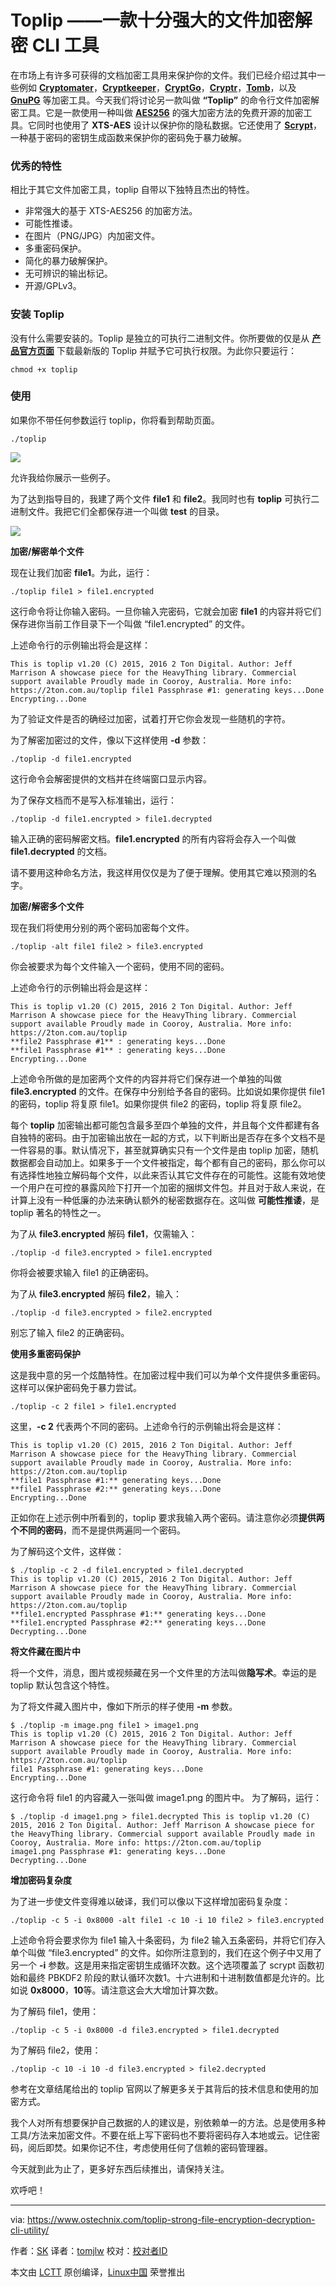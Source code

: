 Toplip ——一款十分强大的文件加密解密 CLI 工具
======
在市场上有许多可获得的文档加密工具用来保护你的文件。我们已经介绍过其中一些例如 [**Cryptomater**][1]，[**Cryptkeeper**][2]，[**CryptGo**][3]，[**Cryptr**][4]，[**Tomb**][5]，以及 [**GnuPG**][6] 等加密工具。今天我们将讨论另一款叫做 **“Toplip”** 的命令行文件加密解密工具。它是一款使用一种叫做 **[AES256][7]** 的强大加密方法的免费开源的加密工具。它同时也使用了 **XTS-AES** 设计以保护你的隐私数据。它还使用了 [**Scrypt**][8]，一种基于密码的密钥生成函数来保护你的密码免于暴力破解。

### 优秀的特性

相比于其它文件加密工具，toplip 自带以下独特且杰出的特性。

  * 非常强大的基于 XTS-AES256 的加密方法。
  * 可能性推诿。
  * 在图片（PNG/JPG）内加密文件。
  * 多重密码保护。
  * 简化的暴力破解保护。
  * 无可辨识的输出标记。
  * 开源/GPLv3。

### 安装 Toplip

没有什么需要安装的。Toplip 是独立的可执行二进制文件。你所要做的仅是从 [**产品官方页面**][9] 下载最新版的 Toplip 并赋予它可执行权限。为此你只要运行：

```
chmod +x toplip
```

### 使用

如果你不带任何参数运行 toplip，你将看到帮助页面。

```
./toplip
```

[![][10]][11]

允许我给你展示一些例子。

为了达到指导目的，我建了两个文件 **file1** 和 **file2**。我同时也有 **toplip** 可执行二进制文件。我把它们全都保存进一个叫做 **test** 的目录。

[![][12]][13]

**加密/解密单个文件**

现在让我们加密 **file1**。为此，运行：

```
./toplip file1 > file1.encrypted
```

这行命令将让你输入密码。一旦你输入完密码，它就会加密 **file1** 的内容并将它们保存进你当前工作目录下一个叫做 “file1.encrypted” 的文件。

上述命令行的示例输出将会是这样：

```
This is toplip v1.20 (C) 2015, 2016 2 Ton Digital. Author: Jeff Marrison A showcase piece for the HeavyThing library. Commercial support available Proudly made in Cooroy, Australia. More info: https://2ton.com.au/toplip file1 Passphrase #1: generating keys...Done 
Encrypting...Done
```

为了验证文件是否的确经过加密，试着打开它你会发现一些随机的字符。

为了解密加密过的文件，像以下这样使用 **-d** 参数：

```
./toplip -d file1.encrypted
```

这行命令会解密提供的文档并在终端窗口显示内容。

为了保存文档而不是写入标准输出，运行：

```
./toplip -d file1.encrypted > file1.decrypted
```

输入正确的密码解密文档。**file1.encrypted** 的所有内容将会存入一个叫做 **file1.decrypted** 的文档。

请不要用这种命名方法，我这样用仅仅是为了便于理解。使用其它难以预测的名字。

**加密/解密多个文件**

现在我们将使用分别的两个密码加密每个文件。

```
./toplip -alt file1 file2 > file3.encrypted
```

你会被要求为每个文件输入一个密码，使用不同的密码。

上述命令行的示例输出将会是这样：

```
This is toplip v1.20 (C) 2015, 2016 2 Ton Digital. Author: Jeff Marrison A showcase piece for the HeavyThing library. Commercial support available Proudly made in Cooroy, Australia. More info: https://2ton.com.au/toplip 
**file2 Passphrase #1** : generating keys...Done 
**file1 Passphrase #1** : generating keys...Done 
Encrypting...Done
```

上述命令所做的是加密两个文件的内容并将它们保存进一个单独的叫做 **file3.encrypted** 的文件。在保存中分别给予各自的密码。比如说如果你提供 file1 的密码，toplip 将复原 file1。如果你提供 file2 的密码，toplip 将复原 file2。

每个 **toplip** 加密输出都可能包含最多至四个单独的文件，并且每个文件都建有各自独特的密码。由于加密输出放在一起的方式，以下判断出是否存在多个文档不是一件容易的事。默认情况下，甚至就算确实只有一个文件是由 toplip 加密，随机数据都会自动加上。如果多于一个文件被指定，每个都有自己的密码，那么你可以有选择性地独立解码每个文件，以此来否认其它文件存在的可能性。这能有效地使一个用户在可控的暴露风险下打开一个加密的捆绑文件包。并且对于敌人来说，在计算上没有一种低廉的办法来确认额外的秘密数据存在。这叫做 **可能性推诿**，是 toplip 著名的特性之一。

为了从 **file3.encrypted** 解码 **file1**，仅需输入：

```
./toplip -d file3.encrypted > file1.encrypted
```

你将会被要求输入 file1 的正确密码。

为了从 **file3.encrypted** 解码 **file2**，输入：

```
./toplip -d file3.encrypted > file2.encrypted
```

别忘了输入 file2 的正确密码。

**使用多重密码保护**

这是我中意的另一个炫酷特性。在加密过程中我们可以为单个文件提供多重密码。这样可以保护密码免于暴力尝试。

```
./toplip -c 2 file1 > file1.encrypted
```

这里，**-c 2** 代表两个不同的密码。上述命令行的示例输出将会是这样：

```
This is toplip v1.20 (C) 2015, 2016 2 Ton Digital. Author: Jeff Marrison A showcase piece for the HeavyThing library. Commercial support available Proudly made in Cooroy, Australia. More info: https://2ton.com.au/toplip 
**file1 Passphrase #1:** generating keys...Done
**file1 Passphrase #2:** generating keys...Done 
Encrypting...Done
```

正如你在上述示例中所看到的，toplip 要求我输入两个密码。请注意你必须**提供两个不同的密码**，而不是提供两遍同一个密码。

为了解码这个文件，这样做：

```
$ ./toplip -c 2 -d file1.encrypted > file1.decrypted 
This is toplip v1.20 (C) 2015, 2016 2 Ton Digital. Author: Jeff Marrison A showcase piece for the HeavyThing library. Commercial support available Proudly made in Cooroy, Australia. More info: https://2ton.com.au/toplip 
**file1.encrypted Passphrase #1:** generating keys...Done
**file1.encrypted Passphrase #2:** generating keys...Done
Decrypting...Done
```

**将文件藏在图片中**

将一个文件，消息，图片或视频藏在另一个文件里的方法叫做**隐写术**。幸运的是 toplip 默认包含这个特性。

为了将文件藏入图片中，像如下所示的样子使用 **-m** 参数。

```
$ ./toplip -m image.png file1 > image1.png
This is toplip v1.20 (C) 2015, 2016 2 Ton Digital. Author: Jeff Marrison A showcase piece for the HeavyThing library. Commercial support available Proudly made in Cooroy, Australia. More info: https://2ton.com.au/toplip 
file1 Passphrase #1: generating keys...Done 
Encrypting...Done
```

这行命令将 file1 的内容藏入一张叫做 image1.png 的图片中。
为了解码，运行：

```
$ ./toplip -d image1.png > file1.decrypted This is toplip v1.20 (C) 2015, 2016 2 Ton Digital. Author: Jeff Marrison A showcase piece for the HeavyThing library. Commercial support available Proudly made in Cooroy, Australia. More info: https://2ton.com.au/toplip 
image1.png Passphrase #1: generating keys...Done 
Decrypting...Done
```

**增加密码复杂度**

为了进一步使文件变得难以破译，我们可以像以下这样增加密码复杂度：

```
./toplip -c 5 -i 0x8000 -alt file1 -c 10 -i 10 file2 > file3.encrypted
```

上述命令将会要求你为 file1 输入十条密码，为 file2 输入五条密码，并将它们存入单个叫做 “file3.encrypted” 的文件。如你所注意到的，我们在这个例子中又用了另一个 **-i** 参数。这是用来指定密钥生成循环次数。这个选项覆盖了 scrypt 函数初始和最终 PBKDF2 阶段的默认循环次数1。十六进制和十进制数值都是允许的。比如说 **0x8000**，**10**等。请注意这会大大增加计算次数。

为了解码 file1，使用：

```
./toplip -c 5 -i 0x8000 -d file3.encrypted > file1.decrypted
```

为了解码 file2，使用：

```
./toplip -c 10 -i 10 -d file3.encrypted > file2.decrypted
```

参考在文章结尾给出的 toplip 官网以了解更多关于其背后的技术信息和使用的加密方式。

我个人对所有想要保护自己数据的人的建议是，别依赖单一的方法。总是使用多种工具/方法来加密文件。不要在纸上写下密码也不要将密码存入本地或云。记住密码，阅后即焚。如果你记不住，考虑使用任何了信赖的密码管理器。

今天就到此为止了，更多好东西后续推出，请保持关注。

欢呼吧！




--------------------------------------------------------------------------------

via: https://www.ostechnix.com/toplip-strong-file-encryption-decryption-cli-utility/

作者：[SK][a]
译者：[tomjlw](https://github.com/tomjlw)
校对：[校对者ID](https://github.com/校对者ID)

本文由 [LCTT](https://github.com/LCTT/TranslateProject) 原创编译，[Linux中国](https://linux.cn/) 荣誉推出

[a]:https://www.ostechnix.com/author/sk/
[1]:https://www.ostechnix.com/cryptomator-open-source-client-side-encryption-tool-cloud/
[2]:https://www.ostechnix.com/how-to-encrypt-your-personal-foldersdirectories-in-linux-mint-ubuntu-distros/
[3]:https://www.ostechnix.com/cryptogo-easy-way-encrypt-password-protect-files/
[4]:https://www.ostechnix.com/cryptr-simple-cli-utility-encrypt-decrypt-files/
[5]:https://www.ostechnix.com/tomb-file-encryption-tool-protect-secret-files-linux/
[6]:https://www.ostechnix.com/an-easy-way-to-encrypt-and-decrypt-files-from-commandline-in-linux/
[7]:http://en.wikipedia.org/wiki/Advanced_Encryption_Standard
[8]:http://en.wikipedia.org/wiki/Scrypt
[9]:https://2ton.com.au/Products/
[10]:https://www.ostechnix.com/wp-content/uploads/2017/12/toplip-2.png%201366w,%20https://www.ostechnix.com/wp-content/uploads/2017/12/toplip-2-300x157.png%20300w,%20https://www.ostechnix.com/wp-content/uploads/2017/12/toplip-2-768x403.png%20768w,%20https://www.ostechnix.com/wp-content/uploads/2017/12/toplip-2-1024x537.png%201024w
[11]:http://www.ostechnix.com/wp-content/uploads/2017/12/toplip-2.png
[12]:https://www.ostechnix.com/wp-content/uploads/2017/12/toplip-1.png%20779w,%20https://www.ostechnix.com/wp-content/uploads/2017/12/toplip-1-300x101.png%20300w,%20https://www.ostechnix.com/wp-content/uploads/2017/12/toplip-1-768x257.png%20768w
[13]:http://www.ostechnix.com/wp-content/uploads/2017/12/toplip-1.png

